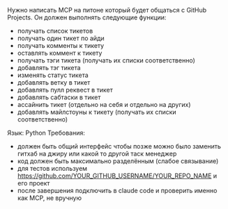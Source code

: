 Нужно написать MCP на питоне который будет общаться с GitHub Projects. Он должен выполнять следующие функции:
- получать список тикетов
- получать один тикет по айди
- получать комменты к тикету
- оставлять коммент к тикету
- получать тэги тикета (получать их списки соответственно)
- добавлять тэг тикета
- изменять статус тикета
- добавлять ветку в тикет
- добавлять пулл реквест в тикет
- добавлять сабтаски в тикет
- ассайнить тикет (отдельно на себя и отдельно на других)
- добавлять майлстоуны к тикету (получать их списки соответственно)

Язык: Python
Требования:
- должен быть общий интерфейс чтобы позже можно было заменить гитхаб на джиру или какой то другой таск менеджер
- код должен быть максимально разделённым (слабое связывание)
- для тестов используем https://github.com/YOUR_GITHUB_USERNAME/YOUR_REPO_NAME и его проект
- после завершения подключить в claude code и проверить именно как MCP, не вручную




